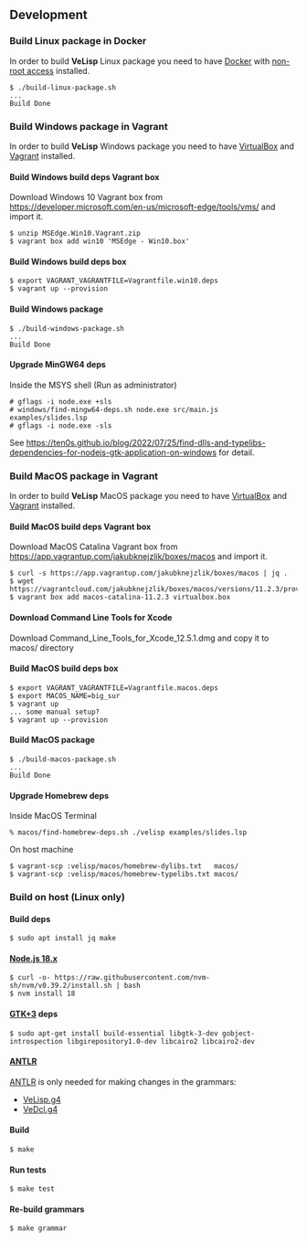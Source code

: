 ## Development

### Build Linux package in Docker

In order to build **VeLisp** Linux package you need to have
[Docker](https://docs.docker.com/installation/#installation) with [non-root access](https://docs.docker.com/engine/installation/linux/linux-postinstall/)
installed.

```
$ ./build-linux-package.sh
...
Build Done
```


### Build Windows package in Vagrant

In order to build **VeLisp** Windows package you need to have
[VirtualBox](https://www.virtualbox.org/wiki/Downloads) and
[Vagrant](https://www.vagrantup.com/downloads)
installed.

#### Build Windows build deps Vagrant box

Download Windows 10 Vagrant box from
https://developer.microsoft.com/en-us/microsoft-edge/tools/vms/
and import it.

```
$ unzip MSEdge.Win10.Vagrant.zip
$ vagrant box add win10 'MSEdge - Win10.box'
```

#### Build Windows build deps box

```
$ export VAGRANT_VAGRANTFILE=Vagrantfile.win10.deps
$ vagrant up --provision
```

#### Build Windows package

```
$ ./build-windows-package.sh
...
Build Done
```

#### Upgrade MinGW64 deps

Inside the MSYS shell (Run as administrator)

```
# gflags -i node.exe +sls
# windows/find-mingw64-deps.sh node.exe src/main.js examples/slides.lsp
# gflags -i node.exe -sls
```

See https://ten0s.github.io/blog/2022/07/25/find-dlls-and-typelibs-dependencies-for-nodejs-gtk-application-on-windows for detail.


### Build MacOS package in Vagrant

In order to build **VeLisp** MacOS package you need to have
[VirtualBox](https://www.virtualbox.org/wiki/Downloads) and
[Vagrant](https://www.vagrantup.com/downloads)
installed.

#### Build MacOS build deps Vagrant box

Download MacOS Catalina Vagrant box from
https://app.vagrantup.com/jakubknejzlik/boxes/macos
and import it.

```
$ curl -s https://app.vagrantup.com/jakubknejzlik/boxes/macos | jq .
$ wget https://vagrantcloud.com/jakubknejzlik/boxes/macos/versions/11.2.3/providers/virtualbox.box
$ vagrant box add macos-catalina-11.2.3 virtualbox.box
```

#### Download Command Line Tools for Xcode

Download Command_Line_Tools_for_Xcode_12.5.1.dmg and copy it to macos/ directory

#### Build MacOS build deps box

```
$ export VAGRANT_VAGRANTFILE=Vagrantfile.macos.deps
$ export MACOS_NAME=big_sur
$ vagrant up
... some manual setup?
$ vagrant up --provision
```

#### Build MacOS package

```
$ ./build-macos-package.sh
...
Build Done
```

#### Upgrade Homebrew deps

Inside MacOS Terminal

```
% macos/find-homebrew-deps.sh ./velisp examples/slides.lsp
```

On host machine

```
$ vagrant-scp :velisp/macos/homebrew-dylibs.txt   macos/
$ vagrant-scp :velisp/macos/homebrew-typelibs.txt macos/
```

### Build on host (Linux only)

#### Build deps

```
$ sudo apt install jq make
```

#### [Node.js 18.x](https://nodejs.org/dist/latest-v18.x/)

```
$ curl -o- https://raw.githubusercontent.com/nvm-sh/nvm/v0.39.2/install.sh | bash
$ nvm install 18
```

#### [GTK+3](https://www.gtk.org/) deps

```
$ sudo apt-get install build-essential libgtk-3-dev gobject-introspection libgirepository1.0-dev libcairo2 libcairo2-dev
```

#### [ANTLR](https://www.antlr.org/)

[ANTLR](https://www.antlr.org/) is only needed for making changes in the grammars:

* [VeLisp.g4](/grammar/VeLisp.g4)
* [VeDcl.g4](/grammar/VeDcl.g4)

#### Build

```
$ make
```

#### Run tests

```
$ make test
```

#### Re-build grammars

```
$ make grammar
```
